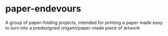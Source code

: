 # paper-endevours
A group of paper-folding projects, intended for printing a paper made easy to turn into a predesigned origami/paper-made piece of artwork
